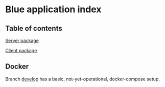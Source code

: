 # Blue application index

## Table of contents

[Server package](https://www.github.com/mrpiatek/blue-server)

[Client package](https://www.github.com/mrpiatek/blue-client)

## Docker

Branch [develop](https://github.com/mrpiatek/blue/tree/develop) has a basic, not-yet-operational, docker-compose setup.
